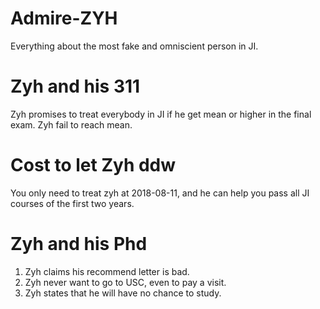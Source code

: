 # Admire-ZYH
Everything about the most fake and omniscient person in JI.

# Zyh and his 311
Zyh promises to treat everybody in JI if he get mean or higher in the final exam.
Zyh fail to reach mean.

# Cost to let Zyh ddw
You only need to treat zyh at 2018-08-11, and he can help you pass all JI courses of the first two years.

# Zyh and his Phd
1. Zyh claims his recommend letter is bad.
2. Zyh never want to go to USC, even to pay a visit.
3. Zyh states that he will have no chance to study.
